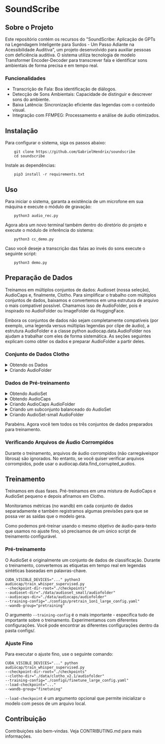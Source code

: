 # SoundScribe

## Sobre o Projeto

Este repositório contém os recursos do "SoundScribe: Aplicação de GPTs na Legendagem Inteligente para Surdos - Um Passo Adiante na Acessibilidade Auditiva", um projeto desenvolvido para auxiliar pessoas com deficiência auditiva. O sistema utiliza tecnologia de modelo Transformer Encoder-Decoder para transcrever fala e identificar sons ambientais de forma precisa e em tempo real.

### Funcionalidades
- Transcrição de Fala: Boa identificação de diálogos.
- Detecção de Sons Ambientais: Capacidade de distinguir e descrever sons do ambiente.
- Baixa Latência: Sincronização eficiente das legendas com o conteúdo visual.
- Integração com FFMPEG: Processamento e análise de áudio otimizados.

## Instalação

Para configurar o sistema, siga os passos abaixo:
```
    git clone https://github.com/GabrielHendrix/soundscribe
    cd soundscribe
```
Instale as dependências:

```
    pip3 install -r requirements.txt
```

## Uso

Para iniciar o sistema, garanta a existência de um microfone em sua máquina e execute o módulo de gravação:

```
    python3 audio_rec.py
```

Agora abra um novo terminal também dentro do diretório do projeto e execute o módulo de inferência do sistema:

```
    python3 cc_demo.py
```

Caso você deseje a transcrição das falas ao invés do sons execute o seguinte script:

```
    python3 demo.py
```

## Preparação de Dados

Treinamos em múltiplos conjuntos de dados: Audioset (nossa seleção), AudioCaps e, finalmente, Clotho. Para simplificar o trabalho com múltiplos conjuntos de dados, baixamos e convertemos em uma estrutura de arquivo o mais compatível possível. Chamamos isso de AudioFolder, pois é inspirado no AudioFolder ou ImageFolder da HuggingFace.

Embora os conjuntos de dados não sejam completamente compatíveis (por exemplo, uma legenda versus múltiplas legendas por clipe de áudio), a estrutura AudioFolder e a classe python audiocap.data.AudioFolder nos ajudam a trabalhar com eles de forma sistemática. As seções seguintes explicam como obter os dados e preparar AudioFolder a partir deles.



### Conjunto de Dados Clotho

<details>
  <summary> Obtendo os Dados </summary>

```
mkdir -p data/clotho_v2.1/audiofolder
```

Baixe os dados de https://zenodo.org/record/4783391 e extraia csv na pasta data/clotho_v2.1 e os áudios na pasta data/clotho_v2.1/audiofolder. Sua estrutura de diretórios deve ser assim:

```
soundscribe/
├── audiocap
│ ...
...
|
├── data
│ └── clotho_v2.1
│ ├── audiofolder
│ │ ├─ desenvolvimento
│ │ ├─ avaliação
│ │ ├─ teste
│ │ └─ validação
│ ├── clotho_captions_desenvolvimento.csv
│ ├── clotho_captions_avaliação.csv
│ ├── clotho_captions_validação.csv
│ ├── clotho_metadata_desenvolvimento.csv
│ ├── clotho_metadata_avaliação.csv
│ ├── clotho_metadata_teste.csv
│ └── clotho_metadata_validação.csv
...
```

</details>


<details>    
    <summary> Criando AudioFolder </summary>

Agora, prepare

```
python3 audiocap/prepare_audiofolder.py prepare-clotho-audiofolder data/clotho_v2.1/
```
Isso irá preparar a pasta no formato facilmente carregável.

Para limitar o tamanho de um conjunto (como validação e avaliação), execute:

```
python audiocap/prepare_audiofolder.py limit-clotho-split data/clotho_v2.1/audiofolder/ validação --limit 200
python audiocap/prepare_audiofolder.py limit-clotho-split data/clotho_v2.1/audiofolder/ avaliação --limit 400
```

Isso selecionará uma subamostra (com uma semente) do tamanho desejado e moverá os exemplos restantes para o conjunto de desenvolvimento.

</details>

### Dados de Pré-treinamento

<details>
  <summary> Obtendo AudioSet </summary>

AudioSet é um grande conjunto de dados de classificação multi-rótulos. Em nosso repositório, usamos informações da ontologia do AudioSet para construir legendas sintéticas baseadas em palavras-chave. Isso torna possível o pré-treinamento de um modelo de legendagem seq2seq (como Whisper) no AudioSet usando um pipeline de treinamento supervisionado de ponta a ponta.

As anotações do AudioSet são copiadas para este repositório, mas os áudios devem ser raspados do YouTube. Você pode usar o script `scripts/download_audioset.sh` que usará todos os núcleos para baixar e converter áudios com base em IDs do YouTube.

Torne o script executável

```
chmod +x ./scripts/download_audioset.sh
```

Baixe os arquivos de áudio

```
SPLIT='train_unbalanced' # execute novamente com 'train_balanced' ou 'eval'

mkdir -p logs/download_audioset

./scripts/download_audioset.sh
"data/audioset_full/csvs/${SPLIT}.csv"
"data/audioset_full/audios/${SPLIT}/" 2>&1
| tee >( sed 's/.*\r//' > "logs/download_audioset/${SPLIT}.txt" )
```
(`sed` está lá para excluir linhas de saída que apenas atualizam o progresso)

Por favor, note que raspar o AudioSet é apenas um esforço melhor. Vídeos podem ser excluídos do YouTube. Agora, você deve selecionar um subconjunto do AudioSet que atenda às suas necessidades. O AudioSet é fortemente desequilibrado, com música e fala ocorrendo na vasta maioria dos exemplos. No nosso caso, selecionamos cerca de 130k instâncias que cobriam o máximo possível das classes sub-representadas. No entanto, antes de selecionar o subconjunto, preparamos o AudioCaps - um conjunto de dados diferente que usamos para pré-treinamento. Isso é para evitar um vazamento entre os dois conjuntos de dados porque eles têm arquivos de áudio em comum.

</details>


<details>
  <summary> Obtendo AudioCaps </summary>

AudioCaps é um conjunto de dados de legendagem com muito mais áudios do que Clotho (mas é possivelmente de menor qualidade).

As anotações do AudioCaps também fazem parte deste repositório. Além disso, AudioCaps é um subconjunto do AudioSet,
então você tem todos os áudios do AudioCaps preparados uma vez que você baixa o AudioSet.
</details>
<details>
  <summary> Criando AudioCaps AudioFolder </summary>

Execute:

  ```
    python audiocap/prepare_audiofolder.py prepare-audiocaps-audiofolder \
    --audiocaps-path data/audiocaps \
    --audioset-path data/audioset_full \
    --audio-format mp3
  ```

 Isso copiará os arquivos do AudioSet e preparará a estrutura e anotações do AudioFolder
com registros descartados sobre áudios que estavam listados nos csvs do AudioCaps
mas os arquivos estavam ausentes (indisponíveis quando você raspou o AudioSet).
</details>
<details>
  <summary> Criando um subconjunto balanceado do AudioSet </summary>

Esta parte é a mais complexa. Queremos ao mesmo tempo

    um subconjunto diverso
    um subconjunto balanceado
    um subconjunto grande
    sem vazamento com o AudioCaps

Isso é difícil e não tem solução ótima. Especialmente balancear um conjunto de dados é complicado quando cada exemplo tem múltiplos rótulos.
Neste repositório, existem algumas utilidades que ajudam a selecioná-lo. Se você quiser selecionar seu próprio subconjunto, pode olhar em notebooks/select_audioset_subset.ipynb

No entanto, o subconjunto que selecionamos também está disponível neste repositório em data/audioset_small.
</details>
<details>
  <summary> Criando AudioSet-small AudioFolder </summary>

Execute:

  ```shell
    python3 audiocap/prepare_audiofolder.py prepare-audioset-small-audiofolder \
    --audioset-small-path data/audioset_small \
    --audioset-full-path data/audioset_full \
    --audio-format mp3
  ```

</details>

Parabéns. Agora você tem todos os três conjuntos de dados preparados para treinamento.


### Verificando Arquivos de Áudio Corrompidos

Durante o treinamento, arquivos de áudio corrompidos (não carregáveis ​​por librosa) são ignorados. No entanto, se você quiser verificar arquivos corrompidos, pode usar o audiocap.data.find_corrupted_audios.

## Treinamento

Treinamos em duas fases. Pré-treinamos em uma mistura de AudioCaps e AudioSet pequeno e depois afinamos em Clotho.

Monitoramos métricas (no wandb) em cada conjunto de dados separadamente e também registramos algumas previsões para que se possa ver as saídas que o modelo gera.

Como podemos pré-treinar usando o mesmo objetivo de áudio-para-texto que usamos no ajuste fino, só precisamos de um único script de treinamento configurável.

### Pré-treinamento

O AudioSet é originalmente um conjunto de dados de classificação. Durante o treinamento, convertemos as etiquetas em tempo real em legendas sintéticas baseadas em palavras-chave.

```
CUDA_VISIBLE_DEVICES="..." python3
audiocap/train_whisper_supervised.py
--checkpoint-dir-root="./checkpoints"
--audioset-dir="./data/audioset_small/audiofolder"
--audiocaps-dir="./data/audiocaps/audiofolder"
--training-config="./configs/pretrain_1on1_large_config.yaml"
--wandb-group="pretraining"
```

O argumento `--training-config` é o mais importante - especifica tudo de importante sobre o treinamento. Experimentamos com diferentes configurações. Você pode encontrar as diferentes configurações dentro da pasta configs/.

### Ajuste Fino

Para executar o ajuste fino, use o seguinte comando:

```
CUDA_VISIBLE_DEVICES="..." python
audiocap/train_whisper_supervised.py
--checkpoint-dir-root="./checkpoints"
--clotho-dir="./data/clotho_v2.1/audiofolder"
--training-config="./configs/finetune_large_config.yaml"
--load-checkpoint="..."
--wandb-group="finetuning"
```
`--load-checkpoint` é um argumento opcional que permite inicializar o modelo com pesos de um arquivo local.


## Contribuição

Contribuições são bem-vindas. Veja CONTRIBUTING.md para mais informações.
